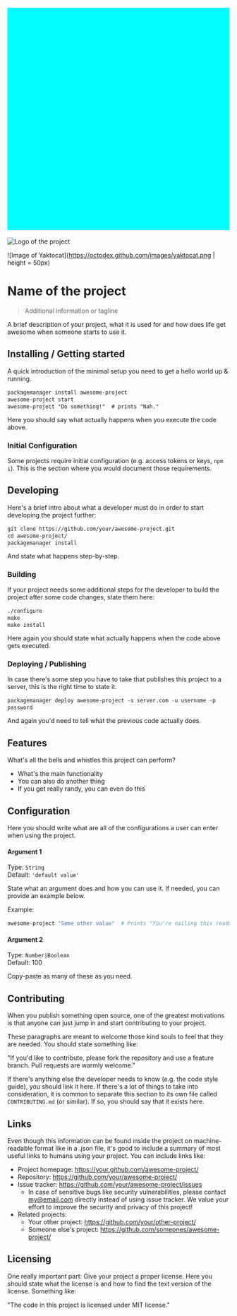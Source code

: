 ![Logo of the project](https://raw.githubusercontent.com/jkulba/CyanService/master/Cyan-Square.png)

![Logo of the project](<img src="https://raw.githubusercontent.com/jkulba/CyanService/master/Cyan-Square.png" width="48">)

![Image of Yaktocat](https://octodex.github.com/images/yaktocat.png | height = 50px)

# Name of the project
> Additional information or tagline

A brief description of your project, what it is used for and how does life get
awesome when someone starts to use it.

## Installing / Getting started

A quick introduction of the minimal setup you need to get a hello world up &
running.

```shell
packagemanager install awesome-project
awesome-project start
awesome-project "Do something!"  # prints "Nah."
```

Here you should say what actually happens when you execute the code above.

### Initial Configuration

Some projects require initial configuration (e.g. access tokens or keys, `npm i`).
This is the section where you would document those requirements.

## Developing

Here's a brief intro about what a developer must do in order to start developing
the project further:

```shell
git clone https://github.com/your/awesome-project.git
cd awesome-project/
packagemanager install
```

And state what happens step-by-step.

### Building

If your project needs some additional steps for the developer to build the
project after some code changes, state them here:

```shell
./configure
make
make install
```

Here again you should state what actually happens when the code above gets
executed.

### Deploying / Publishing

In case there's some step you have to take that publishes this project to a
server, this is the right time to state it.

```shell
packagemanager deploy awesome-project -s server.com -u username -p password
```

And again you'd need to tell what the previous code actually does.

## Features

What's all the bells and whistles this project can perform?
* What's the main functionality
* You can also do another thing
* If you get really randy, you can even do this

## Configuration

Here you should write what are all of the configurations a user can enter when
using the project.

#### Argument 1
Type: `String`  
Default: `'default value'`

State what an argument does and how you can use it. If needed, you can provide
an example below.

Example:
```bash
awesome-project "Some other value"  # Prints "You're nailing this readme!"
```

#### Argument 2
Type: `Number|Boolean`  
Default: 100

Copy-paste as many of these as you need.

## Contributing

When you publish something open source, one of the greatest motivations is that
anyone can just jump in and start contributing to your project.

These paragraphs are meant to welcome those kind souls to feel that they are
needed. You should state something like:

"If you'd like to contribute, please fork the repository and use a feature
branch. Pull requests are warmly welcome."

If there's anything else the developer needs to know (e.g. the code style
guide), you should link it here. If there's a lot of things to take into
consideration, it is common to separate this section to its own file called
`CONTRIBUTING.md` (or similar). If so, you should say that it exists here.

## Links

Even though this information can be found inside the project on machine-readable
format like in a .json file, it's good to include a summary of most useful
links to humans using your project. You can include links like:

- Project homepage: https://your.github.com/awesome-project/
- Repository: https://github.com/your/awesome-project/
- Issue tracker: https://github.com/your/awesome-project/issues
  - In case of sensitive bugs like security vulnerabilities, please contact
    my@email.com directly instead of using issue tracker. We value your effort
    to improve the security and privacy of this project!
- Related projects:
  - Your other project: https://github.com/your/other-project/
  - Someone else's project: https://github.com/someones/awesome-project/


## Licensing

One really important part: Give your project a proper license. Here you should
state what the license is and how to find the text version of the license.
Something like:

"The code in this project is licensed under MIT license."
